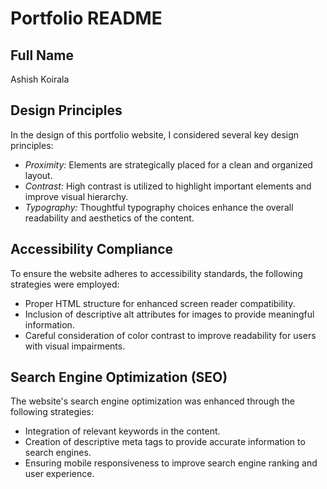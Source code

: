 
# Portfolio README

## Full Name
Ashish Koirala

## Design Principles
In the design of this portfolio website, I considered several key design principles:

- *Proximity:* Elements are strategically placed for a clean and organized layout.
- *Contrast:* High contrast is utilized to highlight important elements and improve visual hierarchy.
- *Typography:* Thoughtful typography choices enhance the overall readability and aesthetics of the content.

## Accessibility Compliance
To ensure the website adheres to accessibility standards, the following strategies were employed:

- Proper HTML structure for enhanced screen reader compatibility.
- Inclusion of descriptive alt attributes for images to provide meaningful information.
- Careful consideration of color contrast to improve readability for users with visual impairments.

## Search Engine Optimization (SEO)
The website's search engine optimization was enhanced through the following strategies:

- Integration of relevant keywords in the content.
- Creation of descriptive meta tags to provide accurate information to search engines.
- Ensuring mobile responsiveness to improve search engine ranking and user experience.
